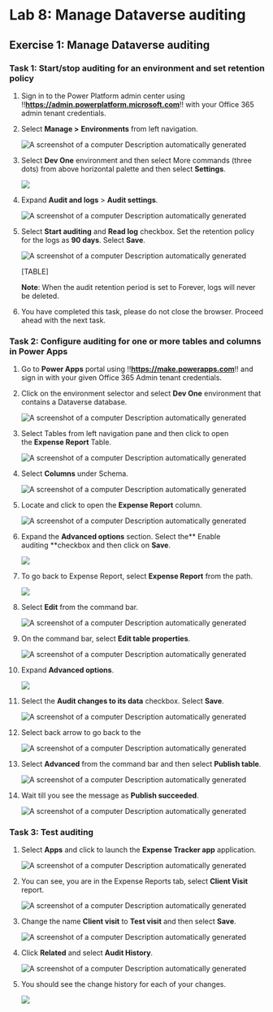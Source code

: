 # **Lab 8: Manage Dataverse auditing**

## Exercise 1: Manage Dataverse auditing

### **Task 1: Start/stop auditing for an environment and set retention policy**

1.  Sign in to the Power Platform admin center using
    !!**https://admin.powerplatform.microsoft.com**!!
    with your Office 365 admin tenant credentials.

2.  Select **Manage >** **Environments** from left navigation.

    ![A screenshot of a computer Description automatically generated](./media/image1.png)

3.  Select **Dev One** environment and then select More commands (three
    dots) from above horizontal palette and then select **Settings**.

    ![](./media/image2.png)

4.  Expand **Audit and logs** > **Audit settings**.

    ![A screenshot of a computer Description automatically generated](./media/image3.png)

5.  Select **Start auditing** and **Read log** checkbox. Set the
    retention policy for the logs as **90 days**. Select **Save**.

    ![A screenshot of a computer Description automatically generated](./media/image4.png)

      [TABLE]

    **Note**: When the audit retention period is set to Forever, logs will
    never be deleted.

6.  You have completed this task, please do not close the browser.
    Proceed ahead with the next task.

### **Task 2: Configure auditing for one or more tables and columns in Power Apps**

1.  Go to **Power Apps** portal
    using !!**https://make.powerapps.com**!! and
    sign in with your given Office 365 Admin tenant credentials.

2.  Click on the environment selector and select **Dev One** environment
    that contains a Dataverse database.

    ![A screenshot of a computer Description automatically generated](./media/image5.png)

3.  Select Tables from left navigation pane and then click to open
    the **Expense Report** Table.

    ![A screenshot of a computer Description automatically generated](./media/image6.png)

4.  Select **Columns** under Schema.

    ![A screenshot of a computer Description automatically generated](./media/image7.png)

5.  Locate and click to open the **Expense Report** column.

    ![A screenshot of a computer Description automatically generated](./media/image8.png)

6.  Expand the **Advanced options** section. Select the** Enable
    auditing **checkbox and then click on **Save**.

    ![](./media/image9.png)

7.  To go back to Expense Report, select **Expense Report** from the
    path.

    ![](./media/image10.png)

8.  Select **Edit** from the command bar.

    ![A screenshot of a computer Description automatically generated](./media/image11.png)

9.  On the command bar, select **Edit table properties**.

    ![A screenshot of a computer Description automatically generated](./media/image12.png)

10. Expand **Advanced options**.

    ![](./media/image13.png)

11. Select the **Audit changes to its data** checkbox. Select **Save**.

    ![A screenshot of a computer Description automatically generated](./media/image14.png)

12. Select back arrow to go back to the

    ![A screenshot of a computer Description automatically generated](./media/image15.png)

13. Select **Advanced** from the command bar and then select **Publish
    table**.

    ![A screenshot of a computer Description automatically generated](./media/image16.png)

14. Wait till you see the message as **Publish succeeded**.

    ![A screenshot of a computer Description automatically generated](./media/image17.png)

### **Task 3: Test auditing**

1.  Select **Apps** and click to launch the **Expense Tracker
    app** application.

    ![A screenshot of a computer Description automatically generated](./media/image18.png)

2.  You can see, you are in the Expense Reports tab, select **Client
    Visit** report.

    ![A screenshot of a computer Description automatically generated](./media/image19.png)

3.  Change the name **Client visit** to **Test visit** and then select
    **Save**.

    ![A screenshot of a computer Description automatically generated](./media/image20.png)

4.  Click **Related** and select **Audit History**.

    ![A screenshot of a computer Description automatically generated](./media/image21.png)

5.  You should see the change history for each of your changes.

    ![](./media/image22.png)
